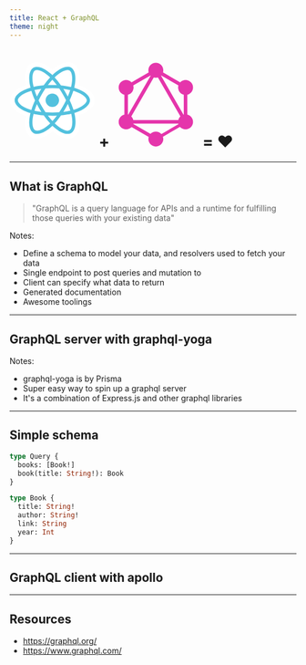 ```yaml
---
title: React + GraphQL
theme: night
---
```


# <svg xmlns="http://www.w3.org/2000/svg" width="150" height="150" viewBox="0 0 256 230" preserveAspectRatio="xMinYMin meet"><path d="M.754 114.75c0 19.215 18.763 37.152 48.343 47.263-5.907 29.737-1.058 53.706 15.136 63.045 16.645 9.6 41.443 2.955 64.98-17.62 22.943 19.744 46.13 27.514 62.31 18.148 16.63-9.627 21.687-35.221 15.617-65.887 30.81-10.186 48.044-25.481 48.044-44.949 0-18.769-18.797-35.006-47.979-45.052 6.535-31.933.998-55.32-15.867-65.045-16.259-9.376-39.716-1.204-62.996 19.056C104.122 2.205 80.897-4.36 64.05 5.392 47.806 14.795 43.171 39.2 49.097 69.487 20.515 79.452.754 96.057.754 114.75z" fill="#FFF"/><path d="M201.025 79.674a151.364 151.364 0 0 0-7.274-2.292 137.5 137.5 0 0 0 1.124-4.961c5.506-26.728 1.906-48.26-10.388-55.348-11.787-6.798-31.065.29-50.535 17.233a151.136 151.136 0 0 0-5.626 5.163 137.573 137.573 0 0 0-3.744-3.458c-20.405-18.118-40.858-25.752-53.139-18.643-11.776 6.817-15.264 27.06-10.307 52.39a150.91 150.91 0 0 0 1.67 7.484 149.875 149.875 0 0 0-8.363 2.63c-23.922 8.34-39.2 21.412-39.2 34.97 0 14.004 16.4 28.05 41.318 36.566a128.44 128.44 0 0 0 6.11 1.91 147.813 147.813 0 0 0-1.775 8.067c-4.726 24.89-1.035 44.653 10.71 51.428 12.131 6.995 32.491-.195 52.317-17.525 1.567-1.37 3.14-2.823 4.715-4.346a148.34 148.34 0 0 0 6.108 5.573c19.204 16.525 38.17 23.198 49.905 16.405 12.12-7.016 16.058-28.247 10.944-54.078-.39-1.973-.845-3.988-1.355-6.04 1.43-.422 2.833-.858 4.202-1.312 25.904-8.582 42.757-22.457 42.757-36.648 0-13.607-15.77-26.767-40.174-35.168z" fill="#53C1DE"/><path d="M195.406 142.328c-1.235.409-2.503.804-3.795 1.187-2.86-9.053-6.72-18.68-11.442-28.625 4.507-9.71 8.217-19.213 10.997-28.208 2.311.67 4.555 1.375 6.717 2.12 20.91 7.197 33.664 17.84 33.664 26.04 0 8.735-13.775 20.075-36.14 27.486zm-9.28 18.389c2.261 11.422 2.584 21.749 1.086 29.822-1.346 7.254-4.052 12.09-7.398 14.027-7.121 4.122-22.35-1.236-38.772-15.368a138.39 138.39 0 0 1-5.682-5.18c6.367-6.964 12.73-15.06 18.94-24.05 10.924-.969 21.244-2.554 30.603-4.717.46 1.86.87 3.683 1.223 5.466zm-93.85 43.137c-6.957 2.457-12.498 2.527-15.847.596-7.128-4.11-10.09-19.98-6.049-41.265a138.507 138.507 0 0 1 1.65-7.502c9.255 2.047 19.5 3.52 30.45 4.408 6.251 8.797 12.798 16.883 19.396 23.964a118.863 118.863 0 0 1-4.305 3.964c-8.767 7.664-17.552 13.1-25.294 15.835zm-32.593-61.58c-11.018-3.766-20.117-8.66-26.354-14-5.604-4.8-8.434-9.565-8.434-13.432 0-8.227 12.267-18.722 32.726-25.855a139.276 139.276 0 0 1 7.777-2.447c2.828 9.197 6.537 18.813 11.013 28.537-4.534 9.869-8.296 19.638-11.15 28.943a118.908 118.908 0 0 1-5.578-1.746zm10.926-74.37c-4.247-21.703-1.427-38.074 5.67-42.182 7.56-4.376 24.275 1.864 41.893 17.507 1.126 1 2.257 2.047 3.39 3.13-6.564 7.049-13.051 15.074-19.248 23.82-10.627.985-20.8 2.567-30.152 4.686a141.525 141.525 0 0 1-1.553-6.962zm97.467 24.067a306.982 306.982 0 0 0-6.871-11.3c7.21.91 14.117 2.12 20.603 3.601-1.947 6.241-4.374 12.767-7.232 19.457a336.42 336.42 0 0 0-6.5-11.758zm-39.747-38.714c4.452 4.823 8.911 10.209 13.297 16.052a284.245 284.245 0 0 0-26.706-.006c4.39-5.789 8.887-11.167 13.409-16.046zm-40.002 38.78a285.24 285.24 0 0 0-6.378 11.685c-2.811-6.667-5.216-13.222-7.18-19.552 6.447-1.443 13.322-2.622 20.485-3.517a283.79 283.79 0 0 0-6.927 11.384zm7.133 57.683c-7.4-.826-14.379-1.945-20.824-3.348 1.995-6.442 4.453-13.138 7.324-19.948a283.494 283.494 0 0 0 6.406 11.692 285.27 285.27 0 0 0 7.094 11.604zm33.136 27.389c-4.575-4.937-9.138-10.397-13.595-16.27 4.326.17 8.737.256 13.22.256 4.606 0 9.159-.103 13.64-.303-4.4 5.98-8.843 11.448-13.265 16.317zm46.072-51.032c3.02 6.884 5.566 13.544 7.588 19.877-6.552 1.495-13.625 2.699-21.078 3.593a337.537 337.537 0 0 0 6.937-11.498 306.632 306.632 0 0 0 6.553-11.972zm-14.915 7.15a316.478 316.478 0 0 1-10.84 17.49c-6.704.479-13.632.726-20.692.726-7.031 0-13.871-.219-20.458-.646A273.798 273.798 0 0 1 96.72 133.28a271.334 271.334 0 0 1-9.64-18.206 273.864 273.864 0 0 1 9.611-18.216v.002a271.252 271.252 0 0 1 10.956-17.442 273.484 273.484 0 0 1 41.188.006 290.704 290.704 0 0 1 10.887 17.383 316.418 316.418 0 0 1 9.741 18.13 290.806 290.806 0 0 1-9.709 18.29zm19.913-107.792c7.566 4.364 10.509 21.961 5.755 45.038a127.525 127.525 0 0 1-1.016 4.492c-9.374-2.163-19.554-3.773-30.212-4.773-6.209-8.841-12.642-16.88-19.1-23.838a141.92 141.92 0 0 1 5.196-4.766c16.682-14.518 32.273-20.25 39.377-16.153z" fill="#FFF"/><path d="M128.221 94.665c11.144 0 20.177 9.034 20.177 20.177 0 11.144-9.033 20.178-20.177 20.178-11.143 0-20.177-9.034-20.177-20.178 0-11.143 9.034-20.177 20.177-20.177" fill="#53C1DE"/></svg> + <svg xmlns="http://www.w3.org/2000/svg" width="150" height="150" viewBox="0 0 400 400"><path fill="#E535AB" d="M57.468 302.66l-14.376-8.3 160.15-277.38 14.376 8.3z"/><path fill="#E535AB" d="M39.8 272.2h320.3v16.6H39.8z"/><path fill="#E535AB" d="M206.348 374.026l-160.21-92.5 8.3-14.376 160.21 92.5zM345.522 132.947l-160.21-92.5 8.3-14.376 160.21 92.5z"/><path fill="#E535AB" d="M54.482 132.883l-8.3-14.375 160.21-92.5 8.3 14.376z"/><path fill="#E535AB" d="M342.568 302.663l-160.15-277.38 14.376-8.3 160.15 277.38zM52.5 107.5h16.6v185H52.5z"/><path fill="#E535AB" d="M330.9 107.5h16.6v185h-16.6z"/><path fill="#E535AB" d="M203.522 367l-7.25-12.558 139.34-80.45 7.25 12.557z"/><path fill="#E535AB" d="M369.5 297.9c-9.6 16.7-31 22.4-47.7 12.8-16.7-9.6-22.4-31-12.8-47.7 9.6-16.7 31-22.4 47.7-12.8 16.8 9.7 22.5 31 12.8 47.7M90.9 137c-9.6 16.7-31 22.4-47.7 12.8-16.7-9.6-22.4-31-12.8-47.7 9.6-16.7 31-22.4 47.7-12.8 16.7 9.7 22.4 31 12.8 47.7M30.5 297.9c-9.6-16.7-3.9-38 12.8-47.7 16.7-9.6 38-3.9 47.7 12.8 9.6 16.7 3.9 38-12.8 47.7-16.8 9.6-38.1 3.9-47.7-12.8M309.1 137c-9.6-16.7-3.9-38 12.8-47.7 16.7-9.6 38-3.9 47.7 12.8 9.6 16.7 3.9 38-12.8 47.7-16.7 9.6-38.1 3.9-47.7-12.8M200 395.8c-19.3 0-34.9-15.6-34.9-34.9 0-19.3 15.6-34.9 34.9-34.9 19.3 0 34.9 15.6 34.9 34.9 0 19.2-15.6 34.9-34.9 34.9M200 74c-19.3 0-34.9-15.6-34.9-34.9 0-19.3 15.6-34.9 34.9-34.9 19.3 0 34.9 15.6 34.9 34.9 0 19.3-15.6 34.9-34.9 34.9"/></svg> = ❤️

---

## What is GraphQL

> "GraphQL is a query language for APIs and a runtime for fulfilling those queries with your existing data"

Notes:

- Define a schema to model your data, and resolvers used to fetch your data
- Single endpoint to post queries and mutation to
- Client can specify what data to return
- Generated documentation
- Awesome toolings

---

## GraphQL server with graphql-yoga

Notes:

- graphql-yoga is by Prisma
- Super easy way to spin up a graphql server
- It's a combination of Express.js and other graphql libraries

---

## Simple schema

```graphql
type Query {
  books: [Book!]
  book(title: String!): Book
}

type Book {
  title: String!
  author: String!
  link: String
  year: Int
}
```

---

## GraphQL client with apollo

---

## Resources

- https://graphql.org/
- https://www.graphql.com/
